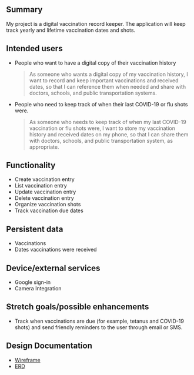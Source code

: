 ## Summary

My project is a digital vaccination record keeper.  The application will keep track yearly and lifetime vaccination dates and shots.

## Intended users

* People who want to have a digital copy of their vaccination history

  > As someone who wants a digital copy of my vaccination history, I want to record and keep important vaccinations and received dates, so that I can reference them when needed and share with doctors, schools, and public transportation systems.

* People who need to keep track of when their last COVID-19 or flu shots were.

  > As someone who needs to keep track of when my last COVID-19 vaccination or flu shots were, I want to store my vaccination history and received dates on my phone, so that I can share them with doctors, schools, and public transportation system, as appropriate.

## Functionality

* Create vaccination entry
* List vaccination entry
* Update vaccination entry
* Delete vaccination entry
* Organize vaccination shots
* Track vaccination due dates

## Persistent data

* Vaccinations
* Dates vaccinations were received

## Device/external services

* Google sign-in
* Camera Integration

## Stretch goals/possible enhancements

* Track when vaccinations are due (for example, tetanus and COVID-19 shots) and send friendly reminders to the user through email or SMS.

## Design Documentation

* [Wireframe](wireframe.md)
* [ERD](wireframe.md)
